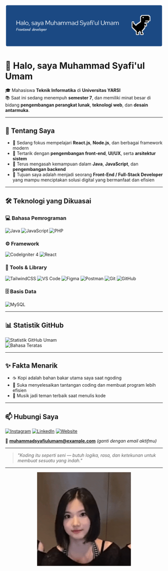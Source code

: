<!-- Banner -->
![Header](./github-header-banner.png)

# 👋 Halo, saya Muhammad Syafi'ul Umam

🎓 Mahasiswa **Teknik Informatika** di **Universitas YARSI**  
📚 Saat ini sedang menempuh **semester 7**, dan memiliki minat besar di bidang **pengembangan perangkat lunak**, **teknologi web**, dan **desain antarmuka**.

---

## 🧠 Tentang Saya
- 🔭 Sedang fokus mempelajari **React.js**, **Node.js**, dan berbagai framework modern  
- 💬 Tertarik dengan **pengembangan front-end**, **UI/UX**, serta **arsitektur sistem**  
- 🌱 Terus mengasah kemampuan dalam **Java**, **JavaScript**, dan **pengembangan backend**  
- 🎯 Tujuan saya adalah menjadi seorang **Front-End / Full-Stack Developer** yang mampu menciptakan solusi digital yang bermanfaat dan efisien  

---

## 🛠️ Teknologi yang Dikuasai

### 💻 Bahasa Pemrograman
![Java](https://img.shields.io/badge/Java-ED8B00?style=for-the-badge&logo=openjdk&logoColor=white)
![JavaScript](https://img.shields.io/badge/JavaScript-F7DF1E?style=for-the-badge&logo=javascript&logoColor=black)
![PHP](https://img.shields.io/badge/PHP-777BB4?style=for-the-badge&logo=php&logoColor=white)

### ⚙️ Framework
![CodeIgniter 4](https://img.shields.io/badge/CodeIgniter%204-EF4223?style=for-the-badge&logo=codeigniter&logoColor=white)
![React](https://img.shields.io/badge/React-61DAFB?style=for-the-badge&logo=react&logoColor=black)

### 🎨 Tools & Library
![TailwindCSS](https://img.shields.io/badge/TailwindCSS-38B2AC?style=for-the-badge&logo=tailwind-css&logoColor=white)
![VS Code](https://img.shields.io/badge/VS%20Code-0078D7?style=for-the-badge&logo=visual-studio-code&logoColor=white)
![Figma](https://img.shields.io/badge/Figma-F24E1E?style=for-the-badge&logo=figma&logoColor=white)
![Postman](https://img.shields.io/badge/Postman-FF6C37?style=for-the-badge&logo=postman&logoColor=white)
![Git](https://img.shields.io/badge/Git-F05032?style=for-the-badge&logo=git&logoColor=white)
![GitHub](https://img.shields.io/badge/GitHub-181717?style=for-the-badge&logo=github&logoColor=white)

### 🗄️ Basis Data
![MySQL](https://img.shields.io/badge/MySQL-005C84?style=for-the-badge&logo=mysql&logoColor=white)

---

## 📊 Statistik GitHub
![Statistik GitHub Umam](https://github-readme-stats.vercel.app/api?username=Umam07&show_icons=true&theme=radical)  
![Bahasa Teratas](https://github-readme-stats.vercel.app/api/top-langs/?username=Umam07&layout=compact&theme=radical)

---

## ✨ Fakta Menarik
- ☕ Kopi adalah bahan bakar utama saya saat ngoding  
- 🧩 Suka menyelesaikan tantangan coding dan membuat program lebih efisien  
- 🎵 Musik jadi teman terbaik saat menulis kode  

---

## 📫 Hubungi Saya

[![Instagram](https://img.shields.io/badge/Instagram-%23E4405F?style=for-the-badge&logo=instagram&logoColor=white)](https://www.instagram.com/umammskyy/)
[![LinkedIn](https://img.shields.io/badge/LinkedIn-%230077B5?style=for-the-badge&logo=linkedin&logoColor=white)](https://www.linkedin.com/in/muhammad-syafi-ul-umam-689b0b1ba/)
[![Website](https://img.shields.io/badge/Website-000000?style=for-the-badge&logo=netlify&logoColor=white)](https://portofolioumam.netlify.app/)

📧 **muhammadsyafiulumam@example.com** *(ganti dengan email aktifmu)*  

---

> *"Koding itu seperti seni — butuh logika, rasa, dan ketekunan untuk membuat sesuatu yang indah."*

---

<!-- GIF favorit -->
<p align="center">
  <img src="./jiwoo-jiwoo-h2h.gif" alt="Jiwoo H2H Hearts" width="300" />
</p>
